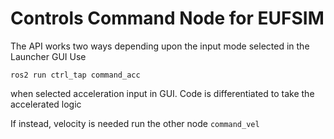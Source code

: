 # Controls Command Node for EUFSIM

The API works two ways depending upon the input mode selected in the Launcher GUI
Use 
```
ros2 run ctrl_tap command_acc
```
when selected acceleration input in GUI. Code is differentiated to take the accelerated logic

If instead, velocity is needed
run the other node ```command_vel```
